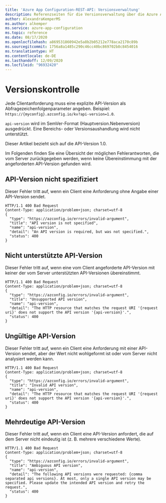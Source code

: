 ```yaml
---
title: 'Azure App Configuration-REST-API: Versionsverwaltung'
description: Referenzseiten für die Versionsverwaltung über die Azure App Configuration-REST-API
author: AlexandraKemperMS
ms.author: alkemper
ms.service: azure-app-configuration
ms.topic: reference
ms.date: 08/17/2020
ms.openlocfilehash: a869531860942e5a8b2b05212e778aca2170c89b
ms.sourcegitcommit: 1756a8a1485c290c46cc40bc869702b8c8454016
ms.translationtype: HT
ms.contentlocale: de-DE
ms.lasthandoff: 12/09/2020
ms.locfileid: "96932420"
---
```

# <a name="versioning"></a>Versionskontrolle

Jede Clientanforderung muss eine explizite API-Version als Abfragezeichenfolgenparameter angeben. Beispiel: `https://{myconfig}.azconfig.io/kv?api-version=1.0`.

`api-version` wird im SemVer-Format (Hauptversion.Nebenversion) ausgedrückt. Eine Bereichs- oder Versionsaushandlung wird nicht unterstützt.

Dieser Artikel bezieht sich auf die API-Version 1.0.

Im Folgenden finden Sie eine Übersicht der möglichen Fehlerantworten, die vom Server zurückgegeben werden, wenn keine Übereinstimmung mit der angeforderten API-Version gefunden wird.

## <a name="api-version-unspecified"></a>API-Version nicht spezifiziert

Dieser Fehler tritt auf, wenn ein Client eine Anforderung ohne Angabe einer API-Version sendet.

```http
HTTP/1.1 400 Bad Request
Content-Type: application/problem+json; charset=utf-8
{
  "type": "https://azconfig.io/errors/invalid-argument",
  "title": "API version is not specified",
  "name": "api-version",
  "detail": "An API version is required, but was not specified.",
  "status": 400
}
```

## <a name="unsupported-api-version"></a>Nicht unterstützte API-Version

Dieser Fehler tritt auf, wenn eine vom Client angeforderte API-Version mit keiner der vom Server unterstützten API-Versionen übereinstimmt.

```http
HTTP/1.1 400 Bad Request
Content-Type: application/problem+json; charset=utf-8
{
  "type": "https://azconfig.io/errors/invalid-argument",
  "title": "Unsupported API version",
  "name": "api-version",
  "detail": "The HTTP resource that matches the request URI '{request uri}' does not support the API version '{api-version}'.",
  "status": 400
}
```

## <a name="invalid-api-version"></a>Ungültige API-Version

Dieser Fehler tritt auf, wenn ein Client eine Anforderung mit einer API-Version sendet, aber der Wert nicht wohlgeformt ist oder vom Server nicht analysiert werden kann.

```http
HTTP/1.1 400 Bad Request
Content-Type: application/problem+json; charset=utf-8  
{
  "type": "https://azconfig.io/errors/invalid-argument",
  "title": "Invalid API version",
  "name": "api-version",
  "detail": "The HTTP resource that matches the request URI '{request uri}' does not support the API version '{api-version}'.",
  "status": 400
}
```

## <a name="ambiguous-api-version"></a>Mehrdeutige API-Version

Dieser Fehler tritt auf, wenn ein Client eine API-Version anfordert, die auf dem Server nicht eindeutig ist (z. B. mehrere verschiedene Werte).

```http
HTTP/1.1 400 Bad Request
Content-Type: application/problem+json; charset=utf-8
{
  "type": "https://azconfig.io/errors/invalid-argument",
  "title": "Ambiguous API version",
  "name": "api-version",
  "detail": "The following API versions were requested: {comma separated api versions}. At most, only a single API version may be specified. Please update the intended API version and retry the request.",
  "status": 400
}
```

